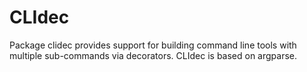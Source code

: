 # CLIdec

Package clidec provides support for building command line tools with multiple
sub-commands via decorators. CLIdec is based on argparse.
